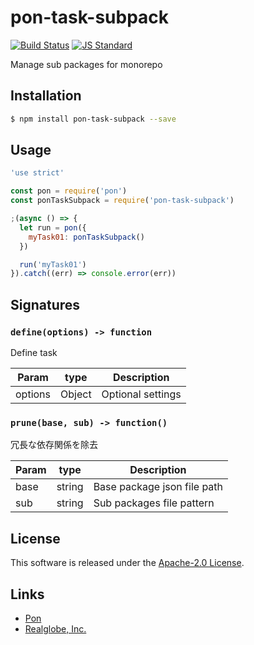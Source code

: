 pon-task-subpack
==========

<!---
This file is generated by ape-tmpl. Do not update manually.
--->

<!-- Badge Start -->
<a name="badges"></a>

[![Build Status][bd_travis_shield_url]][bd_travis_url]
[![JS Standard][bd_standard_shield_url]][bd_standard_url]

[bd_repo_url]: https://github.com/realglobe-Inc/pon-task-subpack
[bd_travis_url]: http://travis-ci.org/realglobe-Inc/pon-task-subpack
[bd_travis_shield_url]: http://img.shields.io/travis/realglobe-Inc/pon-task-subpack.svg?style=flat
[bd_travis_com_url]: http://travis-ci.com/realglobe-Inc/pon-task-subpack
[bd_travis_com_shield_url]: https://api.travis-ci.com/realglobe-Inc/pon-task-subpack.svg?token=
[bd_license_url]: https://github.com/realglobe-Inc/pon-task-subpack/blob/master/LICENSE
[bd_codeclimate_url]: http://codeclimate.com/github/realglobe-Inc/pon-task-subpack
[bd_codeclimate_shield_url]: http://img.shields.io/codeclimate/github/realglobe-Inc/pon-task-subpack.svg?style=flat
[bd_codeclimate_coverage_shield_url]: http://img.shields.io/codeclimate/coverage/github/realglobe-Inc/pon-task-subpack.svg?style=flat
[bd_gemnasium_url]: https://gemnasium.com/realglobe-Inc/pon-task-subpack
[bd_gemnasium_shield_url]: https://gemnasium.com/realglobe-Inc/pon-task-subpack.svg
[bd_npm_url]: http://www.npmjs.org/package/pon-task-subpack
[bd_npm_shield_url]: http://img.shields.io/npm/v/pon-task-subpack.svg?style=flat
[bd_standard_url]: http://standardjs.com/
[bd_standard_shield_url]: https://img.shields.io/badge/code%20style-standard-brightgreen.svg

<!-- Badge End -->


<!-- Description Start -->
<a name="description"></a>

Manage sub packages for monorepo

<!-- Description End -->


<!-- Overview Start -->
<a name="overview"></a>



<!-- Overview End -->


<!-- Sections Start -->
<a name="sections"></a>

<!-- Section from "doc/guides/01.Installation.md.hbs" Start -->

<a name="section-doc-guides-01-installation-md"></a>

Installation
-----

```bash
$ npm install pon-task-subpack --save
```


<!-- Section from "doc/guides/01.Installation.md.hbs" End -->

<!-- Section from "doc/guides/02.Usage.md.hbs" Start -->

<a name="section-doc-guides-02-usage-md"></a>

Usage
---------

```javascript
'use strict'

const pon = require('pon')
const ponTaskSubpack = require('pon-task-subpack')

;(async () => {
  let run = pon({
    myTask01: ponTaskSubpack()
  })

  run('myTask01')
}).catch((err) => console.error(err))

```


<!-- Section from "doc/guides/02.Usage.md.hbs" End -->

<!-- Section from "doc/guides/03.Signature.md.hbs" Start -->

<a name="section-doc-guides-03-signature-md"></a>

Signatures
---------


### `define(options) -> function`

Define task

| Param | type | Description |
| ---- | --- | ----------- |
| options | Object |  Optional settings |


### `prune(base, sub) -> function()`

冗長な依存関係を除去

| Param | type | Description |
| ---- | --- | ----------- |
| base | string |  Base package json file path |
| sub | string |  Sub packages file pattern |



<!-- Section from "doc/guides/03.Signature.md.hbs" End -->


<!-- Sections Start -->


<!-- LICENSE Start -->
<a name="license"></a>

License
-------
This software is released under the [Apache-2.0 License](https://github.com/realglobe-Inc/pon-task-subpack/blob/master/LICENSE).

<!-- LICENSE End -->


<!-- Links Start -->
<a name="links"></a>

Links
------

+ [Pon][pon_url]
+ [Realglobe, Inc.][realglobe,_inc__url]

[pon_url]: https://github.com/realglobe-Inc/pon
[realglobe,_inc__url]: http://realglobe.jp

<!-- Links End -->
